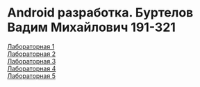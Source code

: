 # Android разработка. Буртелов Вадим Михайлович 191-321
[Лабораторная 1](https://github.com/vburtelov/android_edu/tree/lab1)<br/>
[Лабораторная 2](https://github.com/vburtelov/android_edu/tree/lab2)<br/>
[Лабораторная 3](https://github.com/vburtelov/android_edu/tree/lab3)<br/>
[Лабораторная 4](https://github.com/vburtelov/android_edu/tree/lab4)<br/>
[Лабораторная 5](https://github.com/vburtelov/android_edu/tree/lab5)<br/>
